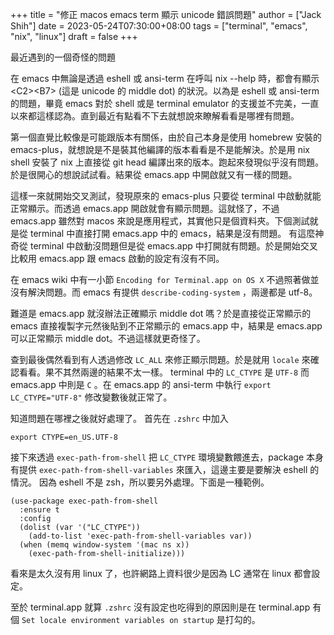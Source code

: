 +++
title = "修正 macos emacs term 顯示 unicode 錯誤問題"
author = ["Jack Shih"]
date = 2023-05-24T07:30:00+08:00
tags = ["terminal", "emacs", "nix", "linux"]
draft = false
+++

最近遇到的一個奇怪的問題

在 emacs 中無論是透過 eshell 或 ansi-term 在呼叫 nix --help 時，都會有顯示 &lt;C2&gt;&lt;B7&gt; (這是 unicode 的 middle dot) 的狀況。以為是 eshell 或 ansi-term 的問題，畢竟 emacs 對於 shell 或是 terminal emulator 的支援並不完美，一直以來都這樣認為。直到最近有點看不下去就想說來瞭解看看是哪裡有問題。

第一個直覺比較像是可能跟版本有關係，由於自己本身是使用 homebrew 安裝的 emacs-plus，就想說是不是裝其他編譯的版本看看是不是能解決。於是用 nix shell 安裝了 nix 上直接從 git head 編譯出來的版本。跑起來發現似乎沒有問題。於是很開心的想說試試看。結果從 emacs.app 中開啟就又有一樣的問題。

這樣一來就開始交叉測試，發現原來的 emacs-plus 只要從 terminal 中啟動就能正常顯示。而透過 emacs.app 開啟就會有顯示問題。這就怪了，不過 emacs.app 雖然對 macos 來說是應用程式，其實他只是個資料夾。下個測試就是從 terminal 中直接打開 emacs.app 中的 emacs，結果是沒有問題。 有這麼神奇從 terminal 中啟動沒問題但是從 emacs.app 中打開就有問題。於是開始交叉比較用 emacs.app 跟 emacs 啟動的設定有沒有不同。

在 emacs wiki 中有一小節 `Encoding for Terminal.app on OS X` 不過照著做並沒有解決問題。而 emacs 有提供 `describe-coding-system` ，兩邊都是 utf-8。

難道是 emacs.app 就沒辦法正確顯示 middle dot 嗎？於是直接從正常顯示的 emacs 直接複製字元然後貼到不正常顯示的 emacs.app 中，結果是 emacs.app 可以正常顯示 middle dot。不過這樣就更奇怪了。

查到最後偶然看到有人透過修改 `LC_ALL` 來修正顯示問題。於是就用 `locale` 來確認看看。果不其然兩邊的結果不太一樣。 terminal 中的 `LC_CTYPE` 是 `UTF-8` 而 emacs.app 中則是 `C` 。在 emacs.app 的 ansi-term 中執行 `export LC_CTYPE="UTF-8"` 修改變數後就正常了。

知道問題在哪裡之後就好處理了。
首先在 `.zshrc` 中加入

```shell
export CTYPE=en_US.UTF-8
```

接下來透過 `exec-path-from-shell` 把 `LC_CTYPE` 環境變數餵進去，package 本身有提供 `exec-path-from-shell-variables` 來匯入，這邊主要是要解決 eshell 的情況。 因為 eshell 不是 zsh，所以要另外處理。下面是一種範例。

```emacs-lisp
(use-package exec-path-from-shell
  :ensure t
  :config
  (dolist (var '("LC_CTYPE"))
    (add-to-list 'exec-path-from-shell-variables var))
  (when (memq window-system '(mac ns x))
    (exec-path-from-shell-initialize)))
```

看來是太久沒有用 linux 了，也許網路上資料很少是因為 LC 通常在 linux 都會設定。

至於 terminal.app 就算 `.zshrc` 沒有設定也吃得到的原因則是在 terminal.app 有個 `Set locale environment variables on startup` 是打勾的。
